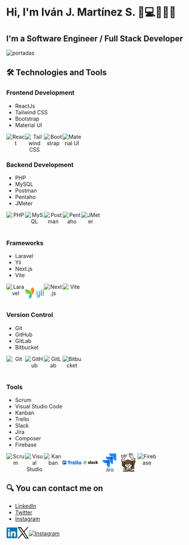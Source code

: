 # Hi, I'm Iván J. Martínez S.  👋💻👨🏻‍💻
## I'm a Software Engineer / Full Stack Developer

![portadas](https://user-images.githubusercontent.com/81108592/195698633-60de1dbb-8358-4b08-9c8f-c36ed90cd7a1.jpg)

## 🛠 Technologies and Tools

### Frontend Development

- ReactJs 
- Tailwind CSS
- Bootstrap
- Material UI

<div align="center" style="display: flex; align-items: center;">
  <img src="https://techstack-generator.vercel.app/react-icon.svg" alt="React" width="50" height="50" />
  <img src="https://raw.githubusercontent.com/marwin1991/profile-technology-icons/refs/heads/main/icons/tailwind_css.png" alt="Tailwind CSS" width="50" height="50" />
  <img src="https://raw.githubusercontent.com/marwin1991/profile-technology-icons/refs/heads/main/icons/bootstrap.png" alt="Bootstrap" width="50" height="50" />
  <img src="https://raw.githubusercontent.com/marwin1991/profile-technology-icons/refs/heads/main/icons/material_ui.png" alt="Material UI" width="50" height="50" />
</div>

### Backend Development

- PHP
- MySQL 
- Postman
- Pentaho
- JMeter

<div align="center" style="display: flex; align-items: center;">
  <img src="https://raw.githubusercontent.com/marwin1991/profile-technology-icons/refs/heads/main/icons/php.png" alt="PHP" width="50" height="50">
  <img src="https://techstack-generator.vercel.app/mysql-icon.svg" alt="MySQL" width="50" height="50" />
  <img src="https://raw.githubusercontent.com/marwin1991/profile-technology-icons/refs/heads/main/icons/postman.png" alt="Postman" width="50" height="50">
  <img src="https://i.postimg.cc/N01fQfM4/logo-pentaho.png" alt="Pentaho" width="50" height="50">
  <img src="https://i.postimg.cc/P5SQ2ThS/logo-jmeter.png" alt="JMeter" width="50" height="50">
</div>

### Frameworks

- Laravel 
- Yii
- Next.js 
- Vite

<div align="center" style="display: flex; align-items: center;">
  <img src="https://raw.githubusercontent.com/marwin1991/profile-technology-icons/refs/heads/main/icons/laravel.png" alt="Laravel" width="50" height="50">
  <img src="https://github.com/devicons/devicon/blob/master/icons/yii/yii-original-wordmark.svg" alt="Yii" width="50" height="50">
  <img src="https://raw.githubusercontent.com/marwin1991/profile-technology-icons/refs/heads/main/icons/next_js.png" alt="Next.js" width="50" height="50">
  <img src="https://raw.githubusercontent.com/marwin1991/profile-technology-icons/refs/heads/main/icons/vite.png" alt="Vite" width="50" height="50">
</div>

### Version Control

- Git 
- GitHub
- GitLab 
- Bitbucket

<div align="center" style="display: flex; align-items: center;">
  <img src="https://raw.githubusercontent.com/marwin1991/profile-technology-icons/refs/heads/main/icons/git.png" alt="Git" width="50" height="50">
  <img src="https://raw.githubusercontent.com/marwin1991/profile-technology-icons/refs/heads/main/icons/github.png" alt="GitHub" width="50" height="50" />
  <img src="https://raw.githubusercontent.com/marwin1991/profile-technology-icons/refs/heads/main/icons/gitlab.png" alt="GitLab" width="50" height="50">
  <img src="https://raw.githubusercontent.com/marwin1991/profile-technology-icons/refs/heads/main/icons/bitbucket.png" alt="Bitbucket" width="50" height="50">
</div>

### Tools

- Scrum
- Visual Studio Code
- Kanban
- Trello
- Slack
- Jira 
- Composer 
- Firebase 

<div align="center" style="display: flex; align-items: center;">
  <img src="https://i.postimg.cc/3W57pX4v/logo-scrum.png" alt="Scrum" width="50" height="50">
  <img src="https://raw.githubusercontent.com/marwin1991/profile-technology-icons/refs/heads/main/icons/visual_studio_code.png" alt="Visual Studio Code" width="50" height="50" />
  <img src="https://i.postimg.cc/V6G1DSvK/logo-kanban.jpg" alt="Kanban" width="50" height="50">
  <img src="https://github.com/devicons/devicon/blob/master/icons/trello/trello-plain-wordmark.svg" alt="Trello" width="50" height="50">
  <img src="https://github.com/devicons/devicon/blob/master/icons/slack/slack-original-wordmark.svg" alt="Slack" width="50" height="50">
  <img src="https://github.com/devicons/devicon/blob/master/icons/jira/jira-original-wordmark.svg" alt="Jira" width="50" height="50">
  <img src="https://github.com/devicons/devicon/blob/master/icons/composer/composer-original.svg" alt="Composer" width="50" height="50">
  <img src="https://raw.githubusercontent.com/marwin1991/profile-technology-icons/refs/heads/main/icons/firebase.png" alt="Firebase" width="50" height="50">
</div>

## 🔍 You can contact me on

- [LinkedIn](https://www.linkedin.com/in/ivanjmartinezs/)
- [Twitter](https://twitter.com/IvanJMartinezS)
- [Instagram](https://www.instagram.com/ivanjmartinezs/)

<div align="center" style="display: flex; align-items: center;">
  <a href="https://www.linkedin.com/in/ivanjmartinezs/" target="_blank">
    <img src="https://github.com/devicons/devicon/blob/master/icons/linkedin/linkedin-original.svg" width="30" height="30" alt="LinkedIn">
  </a>
  <a href="https://twitter.com/IvanJMartinezS" target="_blank">
    <img src="https://github.com/devicons/devicon/blob/master/icons/twitter/twitter-original.svg" width="30" height="30" alt="Twitter">
  </a>
  <a href="https://www.instagram.com/ivanjmartinezs/" target="_blank">
    <img src="https://raw.githubusercontent.com/hussainweb/hussainweb/main/icons/instagram.png" width="30" height="30" alt="Instagram">
  </a>
</div>
